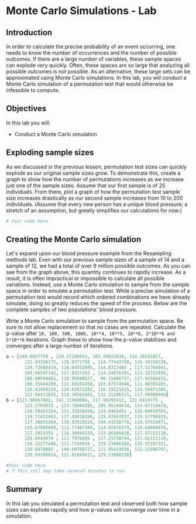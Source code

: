 
# Monte Carlo Simulations - Lab

## Introduction

In order to calculate the precise probability of an event occurring, one needs to know the number of occurrences and the number of possible outcomes. If there are a large number of variables, these sample spaces can explode very quickly. Often, these spaces are so large that analyzing all possible outcomes is not  possible. As an alternative, these large sets can be approximated using Monte Carlo simulations. In this lab, you will conduct a Monte Carlo simulation of a permutation test that would otherwise be infeasible to compute.


## Objectives 

In this lab you will:
- Conduct a Monte Carlo simulation

## Exploding sample sizes

As we discussed in the previous lesson, permutation test sizes can quickly explode as our original sample sizes grow. To demonstrate this, create a graph to show how the number of permutations increases as we increase just one of the sample sizes. Assume that our first sample is of 25 individuals. From there, plot a graph of how the permutation test sample size increases drastically as our second sample increases from 10 to 200 individuals. (Assume that every new person has a unique blood pressure; a stretch of an assumption, but greatly simplifies our calculations for now.)


```python
# Your code here
```

## Creating the Monte Carlo simulation

Let's expand upon our blood pressure example from the Resampling methods lab. Even with our previous sample sizes of a sample of 14 and a sample of 12, we had a total of over 9 million possible outcomes. As you can see from the graph above, this quantity continues to rapidly increase. As a result, it is often impractical or impossible to calculate all possible variations. Instead, use a Monte Carlo simulation to sample from the sample space in order to emulate a permutation test. While a precise simulation of a permutation test would record which ordered combinations we have already simulate, doing so greatly reduces the speed of the process. Below are the complete samples of two populations' blood pressure.  
  
Write a Monte Carlo simulation to sample from the permutation space. Be sure to not allow replacement so that no cases are repeated. Calculate the p-value after `10, 100, 500, 1000, 10**4, 10**5, 10**6, 2*10**6 and 5*10**6` iterations. Graph these to show how the p-value stabilizes and converges after a large number of iterations.


```python
a = [109.6927759 , 120.27296943, 103.54012038, 114.16555857,
       122.93336175, 110.9271756 , 114.77443758, 116.34159338,
       130.72888419, 116.04552895, 114.8313492 , 117.52704641,
       109.06597142, 117.0317262 , 114.34876391, 111.32151926,
       108.90594481, 110.95040527,  99.15890727, 117.93581615,
       106.35644209, 112.88102458, 103.87574946, 111.88394265,
       115.42450119, 124.02872282, 116.19121625, 115.59471365,
       112.66413025, 118.30562665, 132.31196515, 117.99000948]
b = [123.98967482, 141.11969004, 117.00293412, 121.6419775 ,
       123.2703033 , 123.76944385, 105.95249634, 114.87114479,
       110.50162354, 121.31836918, 124.9483451 , 126.04639783,
       119.71433463, 117.49416398, 129.47657837, 115.57798929,
       117.36035264, 130.92919224, 104.43218778, 119.97610071,
       115.67085089, 113.77487389, 114.02470379, 116.64660978,
       117.3023355 , 116.30944159, 123.66560428, 117.87222118,
       128.8445079 , 111.7976685 , 117.25730744, 111.62121119,
       110.12277446, 112.7150916 , 129.21006268, 125.97287311,
       130.6878082 , 140.60768727, 121.95433026, 123.11996767,
       129.93260914, 121.01049611, 129.23680238]
```


```python
#Your code here
# ⏰ This cell may take several minutes to run
```

## Summary

In this lab you simulated a permutation test and observed both how sample sizes can explode rapidly and how p-values will converge over time in a simulation.
